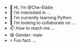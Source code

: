 - 👋 Hi, I’m @Che-Eddie
- 👀 I’m interested in ...
- 🌱 I’m currently learning Python
- 💞️ I’m looking to collaborate on ...
- 📫 How to reach me ...
- 😄 Gender: male
- ⚡ Fun fact: ...

<!---
Che-Eddie/Che-Eddie is a ✨ special ✨ repository because its `README.md` (this file) appears on your GitHub profile.
You can click the Preview link to take a look at your changes.
--->
